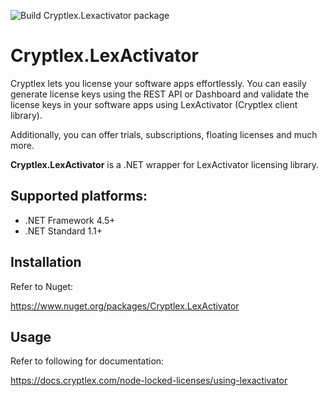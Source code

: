 ![Build Cryptlex.Lexactivator package](https://github.com/cryptlex/lexactivator-dotnet/workflows/Build%20Cryptlex.Lexactivator%20package/badge.svg)

# Cryptlex.LexActivator

Cryptlex lets you license your software apps effortlessly. You can easily generate license keys using the REST API or Dashboard and validate the license keys in your software apps using LexActivator (Cryptlex client library).

Additionally, you can offer trials, subscriptions, floating licenses and much more.

**Cryptlex.LexActivator** is a .NET wrapper for LexActivator licensing library.

## Supported platforms:
- .NET Framework 4.5+
- .NET Standard 1.1+

## Installation

Refer to Nuget:

https://www.nuget.org/packages/Cryptlex.LexActivator


## Usage

Refer to following for documentation:

https://docs.cryptlex.com/node-locked-licenses/using-lexactivator
